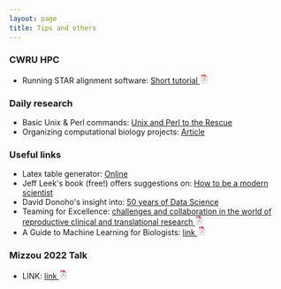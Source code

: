```yaml
---
layout: page
title: Tips and others
---
```


### CWRU HPC

- Running STAR alignment software: [Short tutorial ![CV as pdf](./assets/pics/pdf-icon.png)](STAR_CWRU_HPC.pdf)


### Daily research

- Basic Unix &amp; Perl commands: [Unix and Perl to the Rescue](http://korflab.ucdavis.edu/unix_and_perl/)
- Organizing computational biology projects: [Article](https://journals.plos.org/ploscompbiol/article?id=10.1371/journal.pcbi.1000424)


### Useful links

- Latex table generator: [Online](https://www.tablesgenerator.com/)
- Jeff Leek's book (free!) offers suggestions on: [How to be a modern scientist](https://leanpub.com/modernscientist)
- David Donoho's insight into: [50 years of Data Science](https://courses.csail.mit.edu/18.337/2015/docs/50YearsDataScience.pdf)
- Teaming for Excellence: [challenges and collaboration in the world of reproductive clinical and translational research ![CV as pdf](./assets/pics/pdf-icon.png)](teaming_for_exce.pdf)
- A Guide to Machine Learning for Biologists: [link ![CV as pdf](./assets/pics/pdf-icon.png)](NRev21.pdf)

<!-- ### JSM 2022 Talk 
- LINK: [link ![CV as pdf](./assets/pics/pdf-icon.png)](NeuCA_JSM.pdf) -->

### Mizzou 2022 Talk 
- LINK: [link ![CV as pdf](./assets/pics/pdf-icon.png)](dissect.pdf)



